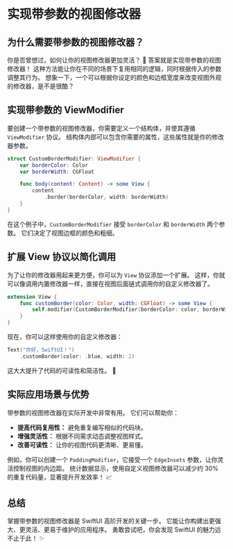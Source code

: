 ﻿# 实现带参数的视图修改器

## 为什么需要带参数的视图修改器？

你是否曾想过，如何让你的视图修改器更加灵活？ 🤩 答案就是实现带参数的视图修改器！ 这种方法能让你在不同的场景下复用相同的逻辑，同时根据传入的参数调整其行为。 想象一下，一个可以根据你设定的颜色和边框宽度来改变视图外观的修改器，是不是很酷？

## 实现带参数的 ViewModifier

要创建一个带参数的视图修改器，你需要定义一个结构体，并使其遵循 `ViewModifier` 协议。 结构体内部可以包含你需要的属性，这些属性就是你的修改器参数。

```swift
struct CustomBorderModifier: ViewModifier {
    var borderColor: Color
    var borderWidth: CGFloat

    func body(content: Content) -> some View {
        content
            .border(borderColor, width: borderWidth)
    }
}
```

在这个例子中，`CustomBorderModifier` 接受 `borderColor` 和 `borderWidth` 两个参数。 它们决定了视图边框的颜色和粗细。

## 扩展 View 协议以简化调用

为了让你的修改器用起来更方便，你可以为 `View` 协议添加一个扩展。 这样，你就可以像调用内置修改器一样，直接在视图后面链式调用你的自定义修改器了。

```swift
extension View {
    func customBorder(color: Color, width: CGFloat) -> some View {
        self.modifier(CustomBorderModifier(borderColor: color, borderWidth: width))
    }
}
```

现在，你可以这样使用你的自定义修改器：

```swift
Text("你好，SwiftUI！")
    .customBorder(color: .blue, width: 2)
```

这大大提升了代码的可读性和简洁性。 🚀

## 实际应用场景与优势

带参数的视图修改器在实际开发中非常有用。 它们可以帮助你：

*   **提高代码复用性：** 避免重复编写相似的代码块。
*   **增强灵活性：** 根据不同需求动态调整视图样式。
*   **改善可读性：** 让你的视图代码更清晰、更易懂。

例如，你可以创建一个 `PaddingModifier`，它接受一个 `EdgeInsets` 参数，让你灵活控制视图的内边距。 统计数据显示，使用自定义视图修改器可以减少约 30% 的重复代码量，显著提升开发效率！ 📈

## 总结

掌握带参数的视图修改器是 SwiftUI 高阶开发的关键一步。 它能让你构建出更强大、更灵活、更易于维护的应用程序。 勇敢尝试吧，你会发现 SwiftUI 的魅力远不止于此！ ✨


